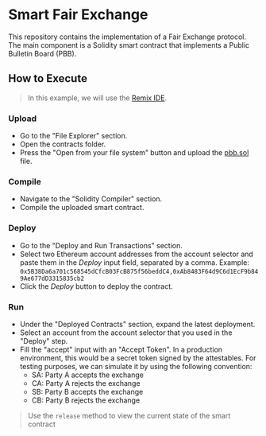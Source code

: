 # Smart Fair Exchange

<p>This repository contains the implementation of a Fair Exchange protocol. The main component is a Solidity smart contract that implements a Public Bulletin Board (PBB).</p>

## How to Execute

> In this example, we will use the [Remix IDE](https://remix.ethereum.org).

### Upload

- Go to the "File Explorer" section.
- Open the contracts folder.
- Press the "Open from your file system" button and upload the [pbb.sol](./pbb.sol) file.

### Compile

- Navigate to the "Solidity Compiler" section.
- Compile the uploaded smart contract.

### Deploy

- Go to the "Deploy and Run Transactions" section.
- Select two Ethereum account addresses from the account selector and paste them in the <i>Deploy</i> input field, separated by a comma. Example: `0x5B38Da6a701c568545dCfcB03FcB875f56beddC4,0xAb8483F64d9C6d1EcF9b849Ae677dD3315835cb2`
- Click the <i>Deploy</i> button to deploy the contract.

### Run

- Under the "Deployed Contracts" section, expand the latest deployment.
- Select an account from the account selector that you used in the "Deploy" step.
- Fill the "accept" input with an "Accept Token". In a production environment, this would be a secret token signed by the attestables. For testing purposes, we can simulate it by using the following convention:
  - SA: Party A accepts the exchange
  - CA: Party A rejects the exchange
  - SB: Party B accepts the exchange
  - CB: Party B rejects the exchange

> Use the `release` method to view the current state of the smart contract

